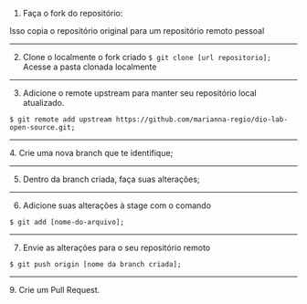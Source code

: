 1.  Faça o fork do repositório:
   
  Isso copia o repositório original para um repositório remoto pessoal

<hr>
 
2. Clone o localmente o fork criado
```$ git clone [url repositorio]; ```
Acesse a pasta clonada localmente

<hr>

3. Adicione o remote upstream para manter seu repositório local atualizado. <br>

```$ git remote add upstream https://github.com/marianna-regio/dio-lab-open-source.git; ```
<hr>
4. Crie uma nova branch que te identifique;
<hr>

5. Dentro da branch criada, faça suas alterações;
<hr>

6. Adicione suas alterações à stage com o comando


```$ git add [nome-do-arquivo];```
<hr>

7. Envie as alterações para o seu repositório remoto

``` $ git push origin [nome da branch criada]; ```
<hr>
9. Crie um Pull Request.
